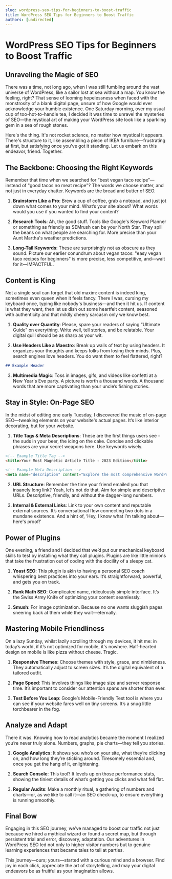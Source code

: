 ```yaml
---
slug: wordpress-seo-tips-for-beginners-to-boost-traffic
title: WordPress SEO Tips for Beginners to Boost Traffic
authors: [undirected]
---
```



# WordPress SEO Tips for Beginners to Boost Traffic

## Unraveling the Magic of SEO

There was a time, not long ago, when I was still fumbling around the vast universe of WordPress, like a sailor lost at sea without a map. You know the feeling, right? That sense of looming hopelessness when faced with the monstrosity of a blank digital page, unsure of how Google would ever acknowledge your humble existence. One Saturday morning, over my usual cup of too-hot-to-handle tea, I decided it was time to unravel the mysteries of SEO—the mystical art of making your WordPress site look like a sparkling gem in a sea of rough stones. 

Here's the thing. It's not rocket science, no matter how mystical it appears. There's structure to it, like assembling a piece of IKEA furniture—frustrating at first, but satisfying once you've got it standing. Let us embark on this endeavor, friend. Together.

## The Backbone: Choosing the Right Keywords

Remember that time when we searched for “best vegan taco recipe”—instead of "good tacos no meat recipe"? The words we choose matter, and not just in everyday chatter. Keywords are the bread and butter of SEO. 

1. **Brainstorm Like a Pro**: Brew a cup of coffee, grab a notepad, and just jot down what comes to your mind. What’s your site about? What words would you use if you wanted to find your content?

2. **Research Tools**: Ah, the good stuff. Tools like Google's Keyword Planner or something as friendly as SEMrush can be your North Star. They spill the beans on what people are searching for. More precise than your Aunt Martha's weather predictions.

3. **Long-Tail Keywords**: These are surprisingly not as obscure as they sound. Picture our earlier conundrum about vegan tacos: "easy vegan taco recipes for beginners" is more precise, less competitive, and—wait for it—IMPACTFUL.

## Content is King

Not a single soul can forget that old maxim: content is indeed king, sometimes even queen when it feels fancy. There I was, cursing my keyboard once, typing like nobody's business—and then it hit us. If content is what they want, then let us dish out some heartfelt content, seasoned with authenticity and that mildly cheery sarcasm only we know best.

1. **Quality over Quantity**: Please, spare your readers of saying “Ultimate Guide” on everything. Write well, tell stories, and be relatable. Your digital quill should be as sharp as your wit.

2. **Use Headers Like a Maestro**: Break up walls of text by using headers. It organizes your thoughts and keeps folks from losing their minds. Plus, search engines love headers. You do want them to feel flattered, right?

```markdown
## Example Header
```

3. **Multimedia Magic**: Toss in images, gifs, and videos like confetti at a New Year's Eve party. A picture is worth a thousand words. A thousand words that are more captivating than your uncle’s fishing stories.

## Stay in Style: On-Page SEO

In the midst of editing one early Tuesday, I discovered the music of on-page SEO—tweaking elements on your website's actual pages. It’s like interior decorating, but for your website.

1. **Title Tags & Meta Descriptions**: These are the first things users see - the suds in your beer, the icing on the cake. Concise and clickable phrases are your secret weapons here. Use keywords wisely.

```markdown
<!-- Example Title Tag -->
<title>Your Most Magnetic Article Title - 2023 Edition</title>

<!-- Example Meta Description -->
<meta name="description" content="Explore the most comprehensive WordPress SEO tips to boost traffic. Actionable strategies for 2023.">
```

2. **URL Structure**: Remember the time your friend emailed you that insanely long link? Yeah, let’s not do that. Aim for simple and descriptive URLs. Descriptive, friendly, and without the dagger-long numbers.

3. **Internal & External Links**: Link to your own content and reputable external sources. It’s conversational flow connecting two dots in a mundane existence. And a hint of, ‘Hey, I know what I’m talking about—here's proof!’

## Power of Plugins

One evening, a friend and I decided that we’d put our mechanical keyboard skills to test by installing what they call plugins. Plugins are like little minions that take the frustration out of coding with the docility of a sleepy cat.

1. **Yoast SEO**: This plugin is akin to having a personal SEO coach whispering best practices into your ears. It’s straightforward, powerful, and gets you on track.

2. **Rank Math SEO**: Complicated name, ridiculously simple interface. It’s the Swiss Army Knife of optimizing your content seamlessly.

3. **Smush**: For image optimization. Because no one wants sluggish pages sneering back at them while they wait—eternally.

## Mastering Mobile Friendliness

On a lazy Sunday, whilst lazily scrolling through my devices, it hit me: in today’s world, if it’s not optimized for mobile, it's nowhere. Half-hearted design on mobile is like pizza without cheese. Tragic.

1. **Responsive Themes**: Choose themes with style, grace, and nimbleness. They automatically adjust to screen sizes. It’s the digital equivalent of a tailored outfit.

2. **Page Speed**: This involves things like image size and server response time. It’s important to consider our attention spans are shorter than ever.

3. **Test Before You Leap**: Google’s Mobile-Friendly Test tool is where you can see if your website fares well on tiny screens. It’s a snug little torchbearer in the fog.

## Analyze and Adapt

There it was. Knowing how to read analytics became the moment I realized you’re never truly alone. Numbers, graphs, pie charts—they tell you stories. 

1. **Google Analytics**: It shows you who’s on your site, what they’re clicking on, and how long they’re sticking around. Tiresomely essential and, once you get the hang of it, enlightening.

2. **Search Console**: This tool? It levels up on those performance stats, showing the tiniest details of what’s getting you clicks and what fell flat. 

3. **Regular Audits**: Make a monthly ritual, a gathering of numbers and charts—or, as we like to call it—an SEO check-up, to ensure everything is running smoothly.

## Final Bow

Engaging in this SEO journey, we’ve managed to boost our traffic not just because we hired a mythical wizard or found a secret map, but through persistent trial and error, discovery, adaptation. Our adventures in WordPress SEO led not only to higher visitor numbers but to genuine learning experiences that became tales to tell at parties.

This journey—ours; yours—started with a curious mind and a browser. Find joy in each click, appreciate the art of storytelling, and may your digital endeavors be as fruitful as your imagination allows.